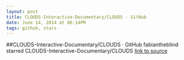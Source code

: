 ```yaml
---
layout: post
title: CLOUDS-Interactive-Documentary/CLOUDS · GitHub
date: June 14, 2014 at 06:14PM
tags: github, stars
---
```

##CLOUDS-Interactive-Documentary/CLOUDS · GitHub
fabiantheblind starred CLOUDS-Interactive-Documentary/CLOUDS
[link to source](http://ift.tt/TPCdE7) 
